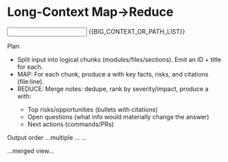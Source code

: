# Long-Context Map→Reduce

<input>
{{BIG_CONTEXT_OR_PATH_LIST}}
</input>

Plan
- Split input into logical chunks (modules/files/sections). Emit an ID + title for each.
- MAP: For each chunk, produce a <note id="..."> with key facts, risks, and citations (file:line).
- REDUCE: Merge notes: dedupe, rank by severity/impact, produce a <summary> with:
  - Top risks/opportunities (bullets with citations)
  - Open questions (what info would materially change the answer)
  - Next actions (commands/PRs)

Output order
<notes> ...multiple <note id="X">…</note> … </notes>
<summary> …merged view… </summary>
